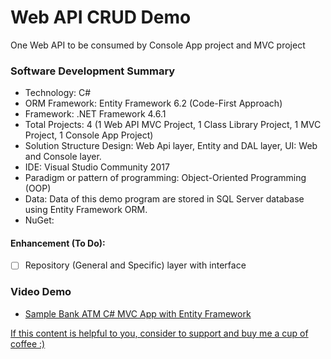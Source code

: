 # Web API CRUD Demo

One Web API to be consumed by Console App project and MVC project

### Software Development Summary
- Technology: C#
- ORM Framework: Entity Framework 6.2 (Code-First Approach)
- Framework: .NET Framework 4.6.1
- Total Projects: 4 (1 Web API MVC Project, 1 Class Library Project, 1 MVC Project, 1 Console App Project)
- Solution Structure Design: Web Api layer, Entity and DAL layer, UI: Web and Console layer.
- IDE: Visual Studio Community 2017
- Paradigm or pattern of programming: Object-Oriented Programming (OOP)
- Data: Data of this demo program are stored in SQL Server database using Entity Framework ORM.
- NuGet: 

#### Enhancement (To Do):
- [ ] Repository (General and Specific) layer with interface

### Video Demo
- [Sample Bank ATM C# MVC App with Entity Framework](https://youtu.be/SXCYHWmrupc)

[If this content is helpful to you, consider to support and buy me a cup of coffee :) ](https://ko-fi.com/V7V2PN67)
